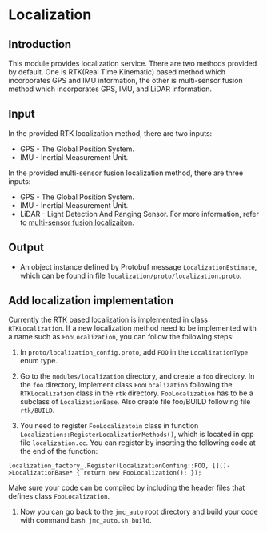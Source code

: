 # Localization

## Introduction
  This module provides localization service. There are two methods provided by default. One is RTK(Real Time Kinematic) based method which incorporates GPS and IMU information, the other is multi-sensor fusion method which incorporates GPS, IMU, and LiDAR information.

## Input
  In the provided RTK localization method, there are two inputs:
  * GPS - The Global Position System.
  * IMU - Inertial Measurement Unit.
  
  In the provided multi-sensor fusion localization method, there are three inputs:
  * GPS - The Global Position System.
  * IMU - Inertial Measurement Unit.
  * LiDAR - Light Detection And Ranging Sensor.
  For more information, refer to [multi-sensor fusion localizaiton](https://github.com/jmc_autoAuto/jmc_auto/tree/master/modules/localization/msf/README.md).

## Output
  * An object instance defined by Protobuf message `LocalizationEstimate`, which can be found in file `localization/proto/localization.proto`.

## Add localization implementation
  Currently the RTK based localization is implemented in class `RTKLocalization`. If a new localization method need to be implemented with a name such as `FooLocalization`, you can follow the following steps:

  1. In `proto/localization_config.proto`, add `FOO` in the `LocalizationType` enum type.

  1. Go to the `modules/localization` directory, and create a `foo` directory. In the `foo` directory, implement class `FooLocalization` following the `RTKLocalization` class in the `rtk` directory. `FooLocalization` has to be a subclass of `LocalizationBase`. Also create file foo/BUILD following file `rtk/BUILD`.

  1. You need to register `FooLocalizatoin` class in function `Localization::RegisterLocalizationMethods()`, which is located in cpp file `localization.cc`. You can register by inserting the following code at the end of the function:
  
  ```
  localization_factory_.Register(LocalizationConfing::FOO, []()->LocalizationBase* { return new FooLocalization(); });
  ```
  
  Make sure your code can be compiled by including the header files that defines class `FooLocalization`.

  1. Now you can go back to the `jmc_auto` root directory and build your code with command `bash jmc_auto.sh build`.
